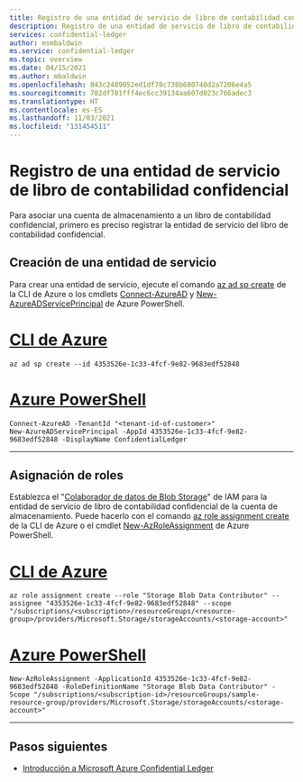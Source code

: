 ```yaml
---
title: Registro de una entidad de servicio de libro de contabilidad con Microsoft Azure Confidential Ledger
description: Registro de una entidad de servicio de libro de contabilidad con Microsoft Azure Confidential Ledger
services: confidential-ledger
author: msmbaldwin
ms.service: confidential-ledger
ms.topic: overview
ms.date: 04/15/2021
ms.author: mbaldwin
ms.openlocfilehash: 843c2489052ed1df78c738b680740d2a7206e4a5
ms.sourcegitcommit: 702df701fff4ec6cc39134aa607d023c766adec3
ms.translationtype: HT
ms.contentlocale: es-ES
ms.lasthandoff: 11/03/2021
ms.locfileid: "131454511"
---
```

# <a name="register-a-confidential-ledger-service-principal"></a>Registro de una entidad de servicio de libro de contabilidad confidencial

Para asociar una cuenta de almacenamiento a un libro de contabilidad confidencial, primero es preciso registrar la entidad de servicio del libro de contabilidad confidencial.

## <a name="create-a-service-principal"></a>Creación de una entidad de servicio

Para crear una entidad de servicio, ejecute el comando [az ad sp create](/cli/azure/ad/sp#az_ad_sp_create) de la CLI de Azure o los cmdlets [Connect-AzureAD](/powershell/module/azuread/connect-azuread) y [New-AzureADServicePrincipal](/powershell/module/azuread/new-azureadserviceprincipal) de Azure PowerShell.

# <a name="azure-cli"></a>[CLI de Azure](#tab/azure-cli)
```azurecli-interactive
az ad sp create --id 4353526e-1c33-4fcf-9e82-9683edf52848
```
# <a name="azure-powershell"></a>[Azure PowerShell](#tab/azurepowershell)

```azurepowershell-interactive
Connect-AzureAD -TenantId "<tenant-id-of-customer>"
New-AzureADServicePrincipal -AppId 4353526e-1c33-4fcf-9e82-9683edf52848 -DisplayName ConfidentialLedger
```
---

## <a name="assign-roles"></a>Asignación de roles

Establezca el "[Colaborador de datos de Blob Storage](../role-based-access-control/built-in-roles.md#storage-blob-data-contributor)" de IAM para la entidad de servicio de libro de contabilidad confidencial de la cuenta de almacenamiento. Puede hacerlo con el comando [az role assignment create](/cli/azure/role/assignment) de la CLI de Azure o el cmdlet [New-AzRoleAssignment](/powershell/module/az.resources/new-azroleassignment) de Azure PowerShell.

# <a name="azure-cli"></a>[CLI de Azure](#tab/azure-cli)
```azurecli-interactive
az role assignment create --role "Storage Blob Data Contributor" --assignee "4353526e-1c33-4fcf-9e82-9683edf52848" --scope "/subscriptions/<subscription>/resourceGroups/<resource-group>/providers/Microsoft.Storage/storageAccounts/<storage-account>"
```
# <a name="azure-powershell"></a>[Azure PowerShell](#tab/azurepowershell)

```azurepowershell-interactive
New-AzRoleAssignment -ApplicationId 4353526e-1c33-4fcf-9e82-9683edf52848 -RoleDefinitionName "Storage Blob Data Contributor" -Scope "/subscriptions/<subscription-id>/resourceGroups/sample-resource-group/providers/Microsoft.Storage/storageAccounts/<storage-account>"
```
---

## <a name="next-steps"></a>Pasos siguientes

- [Introducción a Microsoft Azure Confidential Ledger](overview.md)

